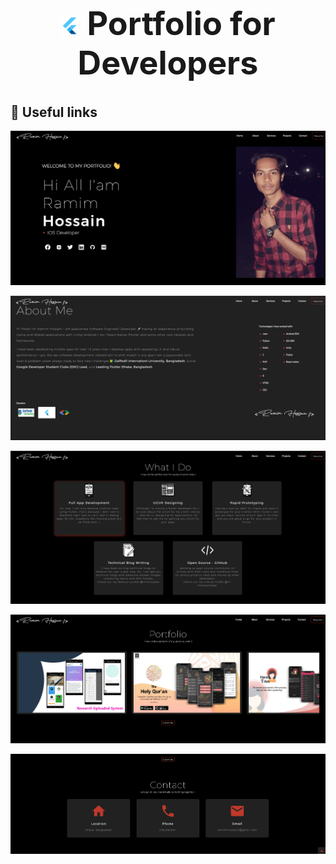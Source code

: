 <h1 align="center" style="font-size: 52px;" ><img height=30 src="https://raw.githubusercontent.com/github/explore/80688e429a7d4ef2fca1e82350fe8e3517d3494d/topics/flutter/flutter.png"> Portfolio for Developers</h1>



## 🔗 Useful links


![](image/1st.png)

![](image/2nd.png)

![](image/3rd.png)

![](image/4th.png)

![](image/5th.png)


